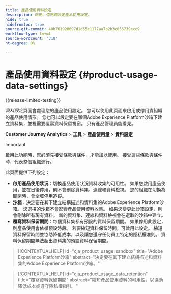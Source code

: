 ```yaml
---
title: 產品使用資料設定
description: 啟用、停用或設定產品使用設定。
hide: true
hidefromtoc: true
source-git-commit: 40b761928697d1d55e1177aa7b2b3c056739ecc9
workflow-type: tm+mt
source-wordcount: '318'
ht-degree: 0%

---
```


# 產品使用資料設定 {#product-usage-data-settings}

{{release-limited-testing}}

_資料設定_&#x200B;頁面會處理您的產品使用設定。 您可以使用此頁面來啟用或停用貴組織的產品使用情形。 您也可以設定要在哪個Adobe Experience Platform沙箱下建立資料集，並視需要覆寫資料保留視窗。 只有產品管理員能看見。

**Customer Journey Analytics** > **工具** > **產品使用量** > **資料設定**

>[!IMPORTANT]
>
>啟用此功能時，您必須先接受條款與條件，才能加以使用。 接受這些條款與條件時，代表整個組織進行。

此頁面提供下列設定：

* **啟用產品使用狀況**：切換產品使用狀況資料收集的可用性。 如果您啟用產品使用，並在日後停用，則不會刪除資料集、連線和資料檢視。 您的組織在切換為關閉時，會全域停用追蹤。
* **沙箱**：決定要在其下建立結構描述和資料集的Adobe Experience Platform沙箱。 您選擇的沙箱不會影響產品使用資料收集。 如果您變更此沙箱設定，則會刪除所有現有資料。 新的資料集、連線和資料檢視會在選取的沙箱中建立。
* **覆寫資料保留期間**：每個資料集都有預設的資料保留期間。 如果停用此設定，則產品使用會依循預設時段。 若要縮短資料保留時間，可啟用此設定。 縮短資料保留時間並協助降低成本，以及讓您遵守任何員工特定的隱私權准則。 資料保留期間無法超出資料集的預設資料保留期間。

>[!CONTEXTUALHELP]
>id="cja_product_usage_sandbox"
>title="Adobe Experience Platform沙箱"
>abstract="決定要在其下建立結構描述和資料集的Adobe Experience Platform沙箱。"

>[!CONTEXTUALHELP]
>id="cja_product_usage_data_retention"
>title="覆寫資料保留期間"
>abstract="縮短產品使用資料的可用性，以協助降低成本或遵守隱私權指引。"
